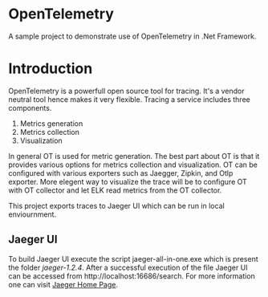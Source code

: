 # OpenTelemetry
A sample project to demonstrate use of OpenTelemetry in .Net Framework.

# Introduction
OpenTelemetry is a powerfull open source tool for tracing. It's a vendor neutral tool hence makes it very flexible. Tracing a service includes three components.
1. Metrics generation
2. Metrics collection 
3. Visualization

In general OT is used for metric generation. The best part about OT is that it provides various options for metrics collection and visualization. OT can be configured with various exporters such as Jaegger, Zipkin, and Otlp exporter.
More elegent way to visualize the trace will be to configure OT with OT collector and let ELK read metrics from the OT collector.

This project exports traces to Jaeger UI which can be run in local enviournment.

## Jaeger UI

To build Jaeger UI execute the script jaeger-all-in-one.exe which is present the folder *jaeger-1.2.4*. After a successful execution of the file Jaeger UI can be accessed from http://localhost:16686/search. For more information one can visit [Jaeger Home Page](https://www.jaegertracing.io/).
